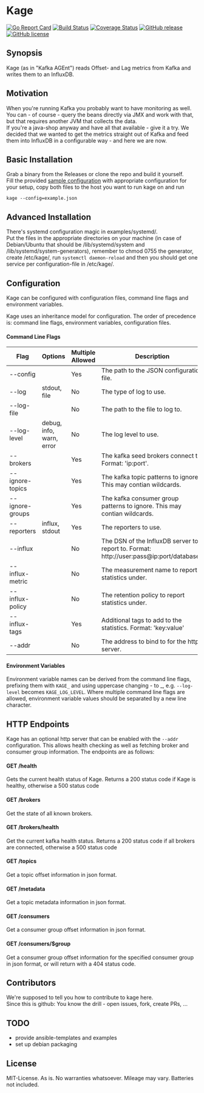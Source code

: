 # Kage

[![Go Report Card](https://goreportcard.com/badge/github.com/msales/kage)](https://goreportcard.com/report/github.com/msales/kage)
[![Build Status](https://travis-ci.org/msales/kage.svg?branch=master)](https://travis-ci.org/msales/kage)
[![Coverage Status](https://coveralls.io/repos/github/msales/kage/badge.svg?branch=master)](https://coveralls.io/github/msales/kage?branch=master)
[![GitHub release](https://img.shields.io/github/release/msales/kage.svg)](https://github.com/msales/kage/releases)
[![GitHub license](https://img.shields.io/badge/license-MIT-blue.svg)](https://raw.githubusercontent.com/msales/kage/master/LICENSE)

## Synopsis

Kage (as in "Kafka AGEnt") reads Offset- and Lag metrics from Kafka and writes them to an InfluxDB.

## Motivation

When you're running Kafka you probably want to have monitoring as well.  
You can - of course - query the beans directly via JMX and work with that, but that requires another JVM that collects the data.  
If you're a java-shop anyway and have all that available - give it a try.
We decided that we wanted to get the metrics straight out of Kafka and feed them into InfluxDB in a configurable way - and here we are now.

## Basic Installation

Grab a binary from the Releases or clone the repo and build it yourself.  
Fill the provided [sample configuration](example.json) with appropriate configuration for your setup, copy both files 
to the host you want to run kage on and run
```
kage --config=example.json

```

## Advanced Installation

There's systemd configuration magic in examples/systemd/.  
Put the files in the appropriate directories on your machine (in case of Debian/Ubuntu that should be /lib/systemd/system 
and /lib/systemd/system-generators), remember to chmod 0755 the generator, create /etc/kage/, run ```systemctl daemon-reload``` 
and then you should get one service per configuration-file in /etc/kage/.

## Configuration

Kage can be configured with configuration files, command line flags and environment variables. 

Kage uses an inheritance model for configuration. The order of precedence is: command line flags, 
environment variables, configuration files.
 
#### Command Line Flags

| Flag | Options | Multiple Allowed | Description |
| ---- | ------- | ---------------- | ----------- |
| --config | | Yes | The path to the JSON configuration file.  |
| --log | stdout, file | No | The type of log to use. |
| --log-file | | No | The path to the file to log to. |
| --log-level | debug, info, warn, error | No | The log level to use. |
| --brokers | | Yes | The kafka seed brokers connect to. Format: 'ip:port'. |
| --ignore-topics | | Yes | The kafka topic patterns to ignore. This may contian wildcards. |
| --ignore-groups | | Yes | The kafka consumer group patterns to ignore. This may contian wildcards. |
| --reporters | influx, stdout | Yes | The reporters to use. |
| --influx | | No | The DSN of the InfluxDB server to report to. Format: http://user:pass@ip:port/database'. |
| --influx-metric | | No | The measurement name to report statistics under. |
| --influx-policy | | No | The retention policy to report statistics under. |
| --influx-tags | | Yes | Additional tags to add to the statistics. Format: 'key:value' |
| --addr | | No | The address to bind to for the http server. |

#### Environment Variables

Environment variable names can be derived from the command line flags, prefixing them with ```KAGE_```
and using uppercase changing - to _, e.g. ```--log-level``` becomes ```KAGE_LOG_LEVEL```.
Where multiple command line flags are allowed, environment variable values should be separated by a new line character.

## HTTP Endpoints

Kage has an optional http server that can be enabled with the ```--addr``` configuration. This allows health checking
as well as fetching broker and consumer group information. The endpoints are as follows:

#### GET /health

Gets the current health status of Kage. Returns a 200 status code if Kage is healthy, otherwise a 500 status code

#### GET /brokers

Get the state of all known brokers.

#### GET /brokers/health

Get the current kafka health status. Returns a 200 status code if all brokers are connected, otherwise a 500 status code
 
#### GET /topics

Get a topic offset information in json format.

#### GET /metadata

Get a topic metadata information in json format.

#### GET /consumers

Get a consumer group offset information in json format.

#### GET /consumers/$group

Get a consumer group offset information for the specified consumer group in json format, or will return with a 404 status code.

## Contributors

We're supposed to tell you how to contribute to kage here.  
Since this is github: You know the drill - open issues, fork, create PRs, ...

## TODO

 * provide ansible-templates and examples
 * set up debian packaging

## License

MIT-License. As is. No warranties whatsoever. Mileage may vary. Batteries not included.
